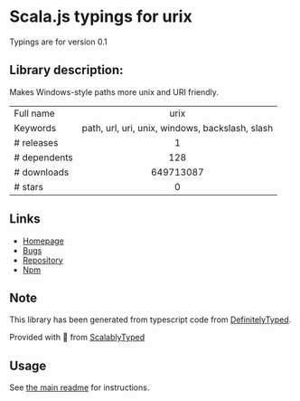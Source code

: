 
# Scala.js typings for urix

Typings are for version 0.1

## Library description:
Makes Windows-style paths more unix and URI friendly.

|                    |                 |
| ------------------ | :-------------: |
| Full name          | urix |
| Keywords           | path, url, uri, unix, windows, backslash, slash |
| # releases         | 1 |
| # dependents       | 128 |
| # downloads        | 649713087 |
| # stars            | 0 |

## Links
- [Homepage](https://github.com/lydell/urix)
- [Bugs](https://github.com/lydell/urix/issues)
- [Repository](https://github.com/lydell/urix)
- [Npm](https://www.npmjs.com/package/urix)
    


## Note
This library has been generated from typescript code from [DefinitelyTyped](https://definitelytyped.org).

Provided with :purple_heart: from [ScalablyTyped](https://github.com/oyvindberg/ScalablyTyped)

## Usage
See [the main readme](../../readme.md) for instructions.



